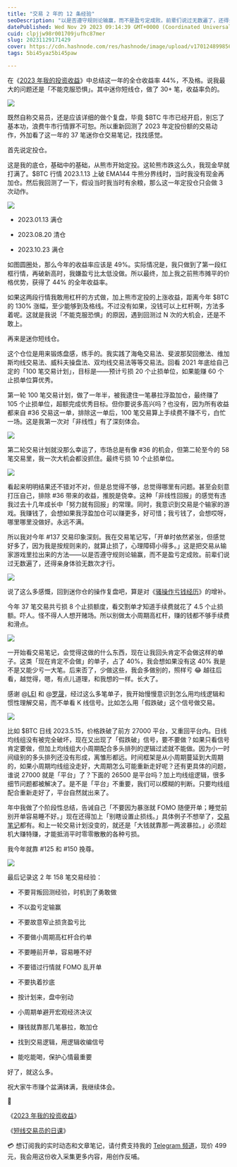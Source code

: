 ```yaml
---
title: "交易 2 年的 12 条经验"
seoDescription: "以是否遵守规则论输赢，而不是盈亏定成败。前辈们说过无数遍了，还得亲身体验无数次才行。"
datePublished: Wed Nov 29 2023 09:14:39 GMT+0000 (Coordinated Universal Time)
cuid: clpjjw98r001709jufhc87mer
slug: 20231129171429
cover: https://cdn.hashnode.com/res/hashnode/image/upload/v1701248998560/160b3de8-7f23-4781-a798-3587d6e76cec.jpeg
tags: 5bi45yaz5bi45paw

---
```


在《[2023 年我的投资收益](https://mp.weixin.qq.com/s?__biz=MzI3MzU5MDA1OQ==&mid=2247488163&idx=1&sn=8d76bd2ec6dbf6a701e79c87b90b15c6&chksm=eb21a0e7dc5629f1bec3dc01f72a8dc41560768280e8647ec6b710063fbe5d34e6b3f964fbda#rd)》中总结这一年的全仓收益率 44%，不及格。说我最大的问题还是「不能克服恐惧」。其中迷你短线仓，做了 30+ 笔，收益率负的。

![](url)

既然自称交易员，还是应该详细的做个复盘，毕竟 $BTC 牛市已经开启，别忘了基本功，浪费牛市行情罪不可恕。所以重新回测了 2023 年定投份额的交易动作，外加看了这一年的 37 笔迷你仓交易笔记，找找感觉。

首先说定投仓。

这是我的底仓，基础中的基础，从熊市开始定投。这轮熊市跌这么久，我现金早就打满了。$BTC 行情 2023.1.13 上破 EMA144 牛熊分界线时，当时我没有现金再加仓。然后我回测了一下，假设当时我当时有余粮，那么这一年定投仓只会做 3 次动作。

![](url)

* 2023.01.13 满仓
    
* 2023.08.20 清仓
    
* 2023.10.23 满仓
    

如图圆圈处，那么今年的收益率应该是 49%。实际情况是，我只做到了第一段红框行情，再破新高时，我嫌盈亏比太低没做。所以最终，加上我之前熊市摊平的价格优势，获得了 44% 的全年收益率。

如果这两段行情我敢用杠杆的方式做，加上熊市定投的上涨收益，距离今年 $BTC 的 130% 涨幅，至少能够到及格线。不过没有如果，没钱可以上杠杆啊，方法多着呢。这就是我说「不能克服恐惧」的原因，遇到回测过 N 次的大机会，还是不敢上。

再来是迷你短线仓。

这个仓位是用来锻炼盘感，练手的。我实践了海龟交易法、斐波那契回撤法、维加斯均线交易法、威科夫操盘法、双均线交易法等等交易法。回看 2021 年底给自己定的「100 笔交易计划」，目标是——预计亏损 20 个止损单位，如果能赚 60 个止损单位算优秀。

第一轮 100 笔交易计划，做了一年半，被我逮住一笔暴拉浮盈加仓，最终赚了 105 个止损单位，超额完成优秀目标。但你要说多高兴吗？也没有，因为所有收益都来自 #36 交易这一单，排除这一单后，100 笔交易算上手续费不赚不亏，白忙一场。这是我第一次对「非线性」有了深刻体会。

![](url)

第二轮交易计划就没那么幸运了，市场总是有像 #36 的机会，但第二轮至今的 58 笔交易里，我一次大机会都没抓住。最终亏损 10 个止损单位。

![](url)

看起来明明结果还不错对不对，但是总觉得不够，总觉得哪里有问题。甚至会刻意打压自己，排除 #36 带来的收益，推脱是侥幸。这种「非线性回报」的感觉有违我过去十几年成长中「努力就有回报」的常理。同时，我意识到交易是个输家的游戏。我赚钱了，会想如果我浮盈加仓可以赚更多，好可惜；我亏钱了，会想哎呀，哪里哪里没做好。永远不满。

所以我对今年 #137 交易印象深刻。我在交易笔记写，「开单时依然紧张，但感觉好多了，因为我是按规则来的，就算止损了，心理障碍小得多。」这是把交易从输家游戏里拉出来的方法——以是否遵守规则论输赢，而不是盈亏定成败。前辈们说过无数遍了，还得亲身体验无数次才行。

![](url)

说了这么多感慨，回到迷你仓的操作复盘吧，算是对《[骚操作亏钱经历](https://mp.weixin.qq.com/s?__biz=MzI3MzU5MDA1OQ==&mid=2247486922&idx=1&sn=29305b607783853c2dbe31479e7b15f4&chksm=eb21bf8edc56369881dc2537b41357c9e5cd8f4a31b33f844e2f77e38ed21c0d18d239939139#rd)》的增补。

今年 37 笔交易共亏损 8 个止损额度，看交割单才知道手续费就花了 4.5 个止损额。吓人。怪不得人人想开赌场。所以别做太小周期高杠杆，赚的钱都不够手续费和滑点。

![](url)

一开始看交易笔记，会觉得这做的什么东西，现在让我回头肯定不会做这样的单子。这类「现在肯定不会做」的单子，占了 40%，我会想如果没有这 40% 我是不是又能少亏一大笔。后来否了，少做这些，我会多做别的，照样亏 😂 越往后看，越觉得，嗯，有点儿道理，和我想的一样。长大了。

感谢 @[LEI](https://www.youtube.com/watch?v=Pe04VShLE1g) 和 @[罗晟](https://www.youtube.com/watch?v=D8lvYRdk70I)，经过这么多笔单子，我开始慢慢意识到怎么用均线逻辑和惯性理解交易，而不单看 K 线信号。比如怎么用「假跌破」这个信号做交易。

![](url)

比如 $BTC 日线 2023.5.15，价格跌破了前方 27000 平台，又重回平台内。日线均线组没有被完全破坏，现在又出现了「假跌破」信号，要不要做？如果只看信号肯定要做，但加上均线组大小周期配合多头排列的逻辑过滤就不能做。因为小一时间级别的多头排列还没有形成，离雏形都远。时间框架是从小周期蔓延到大周期的，如果小周期均线组没走好，大周期怎么可能重新走好呢？还有更具体的问题，谁说 27000 就是「平台」了？下面的 26500 是平台吗？加上均线组逻辑，很多细节问题都被解决了。是不是「平台」不重要，我们可以模糊的判断。只要均线组配合重新走好了，平台自然就出来了。

年中我做了个阶段性总结，告诫自己「不要因为暴涨就 FOMO 随便开单；睡觉前别开单容易睡不好。」现在还得加上「别瞎设置止损线。」具体例子不想举了，[交易笔记](https://t.me/c/1776193193/3725)都有。和上一轮交易计划没变的，就还是「大钱就靠那一两波暴拉。」必须趁机大赚特赚，才能抵消平时零零散散的各种亏损。

我今年就靠 #125 和 #150 挽尊。

![](url)

最后记录这 2 年 158 笔交易经验：

* 不要背叛回测经验，时机到了勇敢做
    
* 不以盈亏定输赢
    
* 不要故意窄止损贪盈亏比
    
* 不要做小周期高杠杆合约单
    
* 不要睡前开单，容易睡不好
    
* 不要错过行情就 FOMO 乱开单
    
* 不要执着抄底
    
* 按计划来，盘中别动
    
* 小周期单避开宏观经济决议
    
* 赚钱就靠那几笔暴拉，敢加仓
    
* 找到交易逻辑，用逻辑收编信号
    
* 能吃能喝，保护心情最重要
    

好了，就这么多。

祝大家牛市赚个盆满钵满，我继续体会。

🔗

《[2023 年我的投资收益](https://mp.weixin.qq.com/s?__biz=MzI3MzU5MDA1OQ==&mid=2247488163&idx=1&sn=8d76bd2ec6dbf6a701e79c87b90b15c6&chksm=eb21a0e7dc5629f1bec3dc01f72a8dc41560768280e8647ec6b710063fbe5d34e6b3f964fbda#rd)》

《[短线交易员的日课](https://mp.weixin.qq.com/s?__biz=MzI3MzU5MDA1OQ==&mid=2247487608&idx=1&sn=b3f1a960513acb2acdedf8c8f565ff72&chksm=eb21a23cdc562b2a612c0ec4efd5f6d7c6ab3020f3b9ffa140d1e9b7931cb13dc7c9b390090d#rd)》

💳 想订阅我的实时动态和文章笔记，请付费支持我的 [Telegram 频道](https://mp.weixin.qq.com/s/A_yK10ktL8Nl7RzsnGwzEg)，现价 499 元，我会用这份收入采集更多内容，用创作反哺。